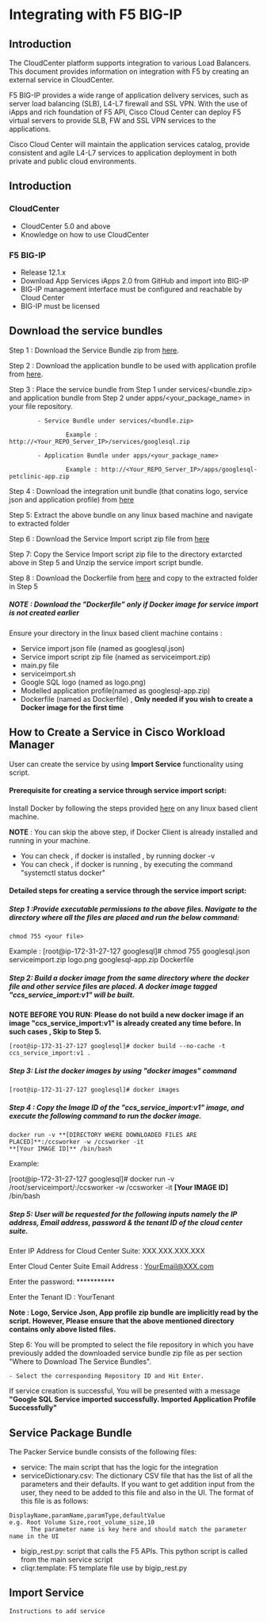 # Integrating with F5 BIG-IP

## Introduction

The CloudCenter platform supports integration to various Load Balancers. This document provides information on integration with F5 by creating an external service in CloudCenter.

F5 BIG-IP provides a wide range of application delivery services, such as server load balancing (SLB), L4-L7 firewall and SSL VPN. With the use of iApps and rich foundation of F5 API, Cisco Cloud Center can deploy F5 virtual servers to provide SLB, FW and SSL VPN services to the applications.

Cisco Cloud Center will maintain the application services catalog, provide consistent and agile L4-L7 services to application deployment in both private and public cloud environments.

## Introduction

### CloudCenter
- CloudCenter 5.0 and above
- Knowledge on how to use CloudCenter

### F5 BIG-IP
- Release 12.1.x
- Download App Services iApps 2.0 from GitHub and import into BIG-IP
- BIG-IP management interface must be configured and reachable by Cloud Center
- BIG-IP must be licensed

## Download the service bundles

 Step 1 : Download the Service Bundle zip from [here](https://wwwin-github.cisco.com/CloudCenterSuite/Content-Factory/raw/master/Databases/GoogleSQL/WorkloadManager/ServiceBundle/googlesql.zip). 
   
 Step 2 : Download the application bundle to be used with application profile from [here](https://wwwin-github.cisco.com/CloudCenterSuite/Content-Factory/raw/master/Databases/GoogleSQL/WorkloadManager/ApplicationProfiles/artifacts/googlesql-petclinic-app.zip).
   
 Step 3 : Place the service bundle from Step 1 under services/<bundle.zip> and application bundle from Step 2 under apps/<your_package_name> in your file repository.
          
            - Service Bundle under services/<bundle.zip>
                    
                    Example : http://<Your_REPO_Server_IP>/services/googlesql.zip 
    
            - Application Bundle under apps/<your_package_name>
            
                    Example : http://<Your_REPO_Server_IP>/apps/googlesql-petclinic-app.zip
   
 Step 4 : Download the integration unit bundle (that conatins logo, service json and application profile) from [here](https://wwwin-github.cisco.com/CloudCenterSuite/Content-Factory/raw/master/Databases/GoogleSQL/WorkloadManager/GoogleSQL.zip)
 
 Step 5: Extract the above bundle on any linux based machine and navigate to extracted folder

 Step 6 : Download the Service Import script zip file from [here](https://wwwin-github.cisco.com/CloudCenterSuite/Content-Factory/raw/master/Scripts/serviceimport.zip) 
 
 Step 7: Copy the Service Import script zip file to the directory extarcted above in Step 5 and Unzip the service import script bundle.

 Step 8 : Download the Dockerfile from [here](https://wwwin-github.cisco.com/CloudCenterSuite/Content-Factory/raw/master/dockerimages/Dockerfile) and copy to the extracted folder in Step 5
 
 ##### NOTE : Download the "Dockerfile" only if Docker image for service import is not created earlier
   
 Ensure your directory in the linux based client machine contains :

- Service import json file (named as googlesql.json)
- Service import script zip file (named as serviceimport.zip)
- main.py file
- serviceimport.sh
- Google SQL logo (named as logo.png)
- Modelled application profile(named as googlesql-app.zip)
- Dockerfile (named as Dockerfile) , **Only needed if you wish to create a Docker image for the first time**
   
## How to Create a Service in Cisco Workload Manager

User can create the service by using **Import Service** functionality using script.

#### Prerequisite for creating a service through service import script:

Install Docker by following the steps provided [here](https://wwwin-github.cisco.com/CloudCenterSuite/Content-Factory/raw/master/dockerimages/Steps%20for%20Installation%20of%20Docker%20CE%20on%20CentOS7_V2.docx) on any linux based client machine.

**NOTE** : You can skip the above step, if Docker Client is already installed and running in your machine. 
- You can check , if docker is installed , by running docker -v
- You can check , if docker is running , by executing the command "systemctl status docker"
  
#### Detailed steps for creating a service through the service import script:

##### Step 1 :Provide executable permissions to the above files. Navigate to the directory where all the files are placed and run the below command:
   
    chmod 755 <your file>
    
    
Example : 
    [root@ip-172-31-27-127 googlesql]# chmod 755 googlesql.json serviceimport.zip logo.png googlesql-app.zip Dockerfile

##### Step 2: Build a docker image from the same directory where the docker file and other service files are placed. A docker image tagged "ccs_service_import:v1" will be built.

**NOTE BEFORE YOU RUN: Please do not build a new docker image if an image "ccs_service_import:v1" is already created any time before. In such cases , Skip to Step 5.**

    [root@ip-172-31-27-127 googlesql]# docker build --no-cache -t ccs_service_import:v1 .

##### Step 3: List the docker images by using "docker images" command

    [root@ip-172-31-27-127 googlesql]# docker images

##### Step 4 : Copy the Image ID of the "ccs_service_import:v1" image, and execute the following command to run the docker image.

    docker run -v **[DIRECTORY WHERE DOWNLOADED FILES ARE PLACED]**:/ccsworker -w /ccsworker -it 
    **[Your IMAGE ID]** /bin/bash

Example:  

[root@ip-172-31-27-127 googlesql]# docker run -v /root/serviceimport/:/ccsworker -w /ccsworker -it **[Your IMAGE ID]** /bin/bash

##### Step 5: User will be requested for the following inputs namely the IP address, Email address, password & the tenant ID of the cloud center suite.

Enter IP Address for Cloud Center Suite: XXX.XXX.XXX.XXX

Enter Cloud Center Suite Email Address : YourEmail@XXX.com

Enter the password: ***********

Enter the Tenant ID  : YourTenant

**Note : Logo, Service Json, App profile zip bundle are implicitly read by the script. However, Please ensure that the above mentioned directory contains only above listed files.**

Step 6: You will be prompted to select the file repository in which you have previously added the downloaded service bundle zip file as per section "Where to Download The Service Bundles". 

    - Select the corresponding Repository ID and Hit Enter.

If service creation is successful, You will be presented with a message **"Google SQL Service imported successfully. Imported Application Profile Successfully"**


## Service Package Bundle


The Packer Service bundle consists of the following files:

- service: The main script that has the logic for the integration
- serviceDictionary.csv: The dictionary CSV file that has the list of all the parameters and their defaults. If you want to get addition input from the user, they need to be added to this file and also in the UI. The format of this file is as follows:
```
DisplayName,paramName,paramType,defaultValue
e.g. Root Volume Size,root_volume_size,10
      The parameter name is key here and should match the parameter name in the UI
```
- bigip_rest.py: script that calls the F5 APIs. This python script is called from the main service script
- cliqr.template: F5 template file use by bigip_rest.py

## Import Service
```
Instructions to add service
```

